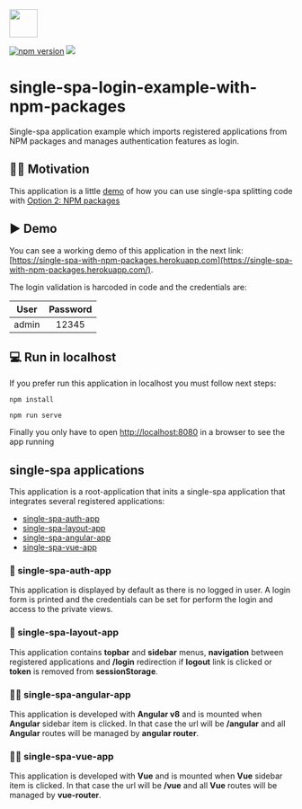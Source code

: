 <img src="https://single-spa.js.org/img/logo-white-bgblue.svg" width="50" height="50">

[![npm version](https://img.shields.io/npm/v/single-spa-login-example-with-npm-packages.svg?style=flat-square)](https://www.npmjs.org/package/single-spa-login-example-with-npm-packages)
[![](https://data.jsdelivr.com/v1/package/npm/single-spa-login-example-with-npm-packages/badge)](https://www.jsdelivr.com/package/npm/single-spa-login-example-with-npm-packages)

# single-spa-login-example-with-npm-packages

Single-spa application example which imports registered applications from NPM packages and manages authentication features as login.

## ✍🏻 Motivation

This application is a little [demo](https://single-spa-with-npm-packages.herokuapp.com/) of how you can use single-spa splitting code with [Option 2: NPM packages](https://single-spa.js.org/docs/separating-applications#option-2-npm-packages)

## ▶️ Demo

You can see a working demo of this application in the next link: [https://single-spa-with-npm-packages.herokuapp.com](https://single-spa-with-npm-packages.herokuapp.com/).

The login validation is harcoded in code and the credentials are:

| User          | Password      |     
| ------------- |:-------------:|
| admin         | 12345         |

## 💻 Run in localhost

If you prefer run this application in localhost you must follow next steps:

```
npm install
```

```
npm run serve
```

Finally you only have to open [http://localhost:8080](http://localhost:8080) in a browser to see the app running


## single-spa applications

This application is a root-application that inits a single-spa application that integrates several registered applications:

- [single-spa-auth-app](https://github.com/jualoppaz/single-spa-auth-app)
- [single-spa-layout-app](https://github.com/jualoppaz/single-spa-layout-app)
- [single-spa-angular-app](https://github.com/jualoppaz/single-spa-angular-app)
- [single-spa-vue-app](https://github.com/jualoppaz/single-spa-vue-app)

### 🔐 single-spa-auth-app

This application is displayed by default as there is no logged in user. A login form is printed and the credentials can be set for perform the login and access to the private views.

### 🧱 single-spa-layout-app

This application contains **topbar** and **sidebar** menus, **navigation** between registered applications and **/login** redirection if **logout** link is clicked or **token** is removed from **sessionStorage**.

### 👨‍💻 single-spa-angular-app

This application is developed with **Angular v8** and is mounted when **Angular** sidebar item is clicked. In that case the url will be **/angular** and all **Angular** routes will be managed by **angular router**.

### 👨‍💻 single-spa-vue-app

This application is developed with **Vue** and is mounted when **Vue** sidebar item is clicked. In that case the url will be **/vue** and all **Vue** routes will be managed by **vue-router**.
